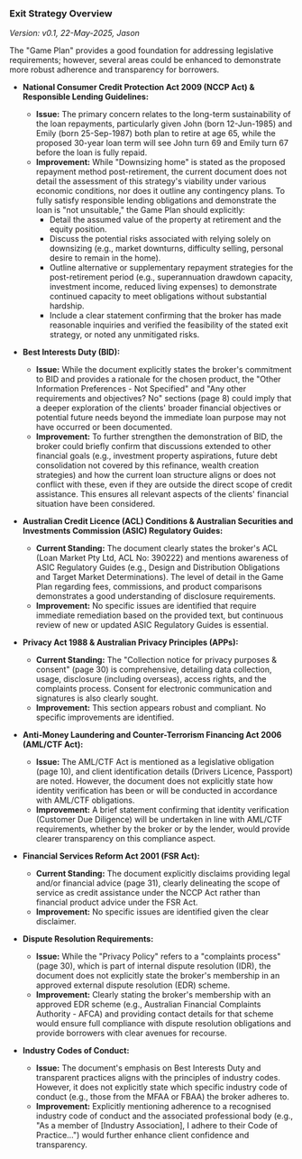 ### **Exit Strategy Overview**
*Version: v0.1, 22-May-2025, Jason*

The "Game Plan" provides a good foundation for addressing legislative requirements; however, several areas could be enhanced to demonstrate more robust adherence and transparency for borrowers.

*   **National Consumer Credit Protection Act 2009 (NCCP Act) & Responsible Lending Guidelines:**
    *   **Issue:** The primary concern relates to the long-term sustainability of the loan repayments, particularly given John (born 12-Jun-1985) and Emily (born 25-Sep-1987) both plan to retire at age 65, while the proposed 30-year loan term will see John turn 69 and Emily turn 67 before the loan is fully repaid.
    *   **Improvement:** While "Downsizing home" is stated as the proposed repayment method post-retirement, the current document does not detail the assessment of this strategy's viability under various economic conditions, nor does it outline any contingency plans. To fully satisfy responsible lending obligations and demonstrate the loan is "not unsuitable," the Game Plan should explicitly:
        *   Detail the assumed value of the property at retirement and the equity position.
        *   Discuss the potential risks associated with relying solely on downsizing (e.g., market downturns, difficulty selling, personal desire to remain in the home).
        *   Outline alternative or supplementary repayment strategies for the post-retirement period (e.g., superannuation drawdown capacity, investment income, reduced living expenses) to demonstrate continued capacity to meet obligations without substantial hardship.
        *   Include a clear statement confirming that the broker has made reasonable inquiries and verified the feasibility of the stated exit strategy, or noted any unmitigated risks.

*   **Best Interests Duty (BID):**
    *   **Issue:** While the document explicitly states the broker's commitment to BID and provides a rationale for the chosen product, the "Other Information Preferences - Not Specified" and "Any other requirements and objectives? No" sections (page 8) could imply that a deeper exploration of the clients' broader financial objectives or potential future needs beyond the immediate loan purpose may not have occurred or been documented.
    *   **Improvement:** To further strengthen the demonstration of BID, the broker could briefly confirm that discussions extended to other financial goals (e.g., investment property aspirations, future debt consolidation not covered by this refinance, wealth creation strategies) and how the current loan structure aligns or does not conflict with these, even if they are outside the direct scope of credit assistance. This ensures all relevant aspects of the clients' financial situation have been considered.

*   **Australian Credit Licence (ACL) Conditions & Australian Securities and Investments Commission (ASIC) Regulatory Guides:**
    *   **Current Standing:** The document clearly states the broker's ACL (Loan Market Pty Ltd, ACL No: 390222) and mentions awareness of ASIC Regulatory Guides (e.g., Design and Distribution Obligations and Target Market Determinations). The level of detail in the Game Plan regarding fees, commissions, and product comparisons demonstrates a good understanding of disclosure requirements.
    *   **Improvement:** No specific issues are identified that require immediate remediation based on the provided text, but continuous review of new or updated ASIC Regulatory Guides is essential.

*   **Privacy Act 1988 & Australian Privacy Principles (APPs):**
    *   **Current Standing:** The "Collection notice for privacy purposes & consent" (page 30) is comprehensive, detailing data collection, usage, disclosure (including overseas), access rights, and the complaints process. Consent for electronic communication and signatures is also clearly sought.
    *   **Improvement:** This section appears robust and compliant. No specific improvements are identified.

*   **Anti-Money Laundering and Counter-Terrorism Financing Act 2006 (AML/CTF Act):**
    *   **Issue:** The AML/CTF Act is mentioned as a legislative obligation (page 10), and client identification details (Drivers Licence, Passport) are noted. However, the document does not explicitly state how identity verification has been or will be conducted in accordance with AML/CTF obligations.
    *   **Improvement:** A brief statement confirming that identity verification (Customer Due Diligence) will be undertaken in line with AML/CTF requirements, whether by the broker or by the lender, would provide clearer transparency on this compliance aspect.

*   **Financial Services Reform Act 2001 (FSR Act):**
    *   **Current Standing:** The document explicitly disclaims providing legal and/or financial advice (page 31), clearly delineating the scope of service as credit assistance under the NCCP Act rather than financial product advice under the FSR Act.
    *   **Improvement:** No specific issues are identified given the clear disclaimer.

*   **Dispute Resolution Requirements:**
    *   **Issue:** While the "Privacy Policy" refers to a "complaints process" (page 30), which is part of internal dispute resolution (IDR), the document does not explicitly state the broker's membership in an approved external dispute resolution (EDR) scheme.
    *   **Improvement:** Clearly stating the broker's membership with an approved EDR scheme (e.g., Australian Financial Complaints Authority - AFCA) and providing contact details for that scheme would ensure full compliance with dispute resolution obligations and provide borrowers with clear avenues for recourse.

*   **Industry Codes of Conduct:**
    *   **Issue:** The document's emphasis on Best Interests Duty and transparent practices aligns with the principles of industry codes. However, it does not explicitly state which specific industry code of conduct (e.g., those from the MFAA or FBAA) the broker adheres to.
    *   **Improvement:** Explicitly mentioning adherence to a recognised industry code of conduct and the associated professional body (e.g., "As a member of [Industry Association], I adhere to their Code of Practice...") would further enhance client confidence and transparency.